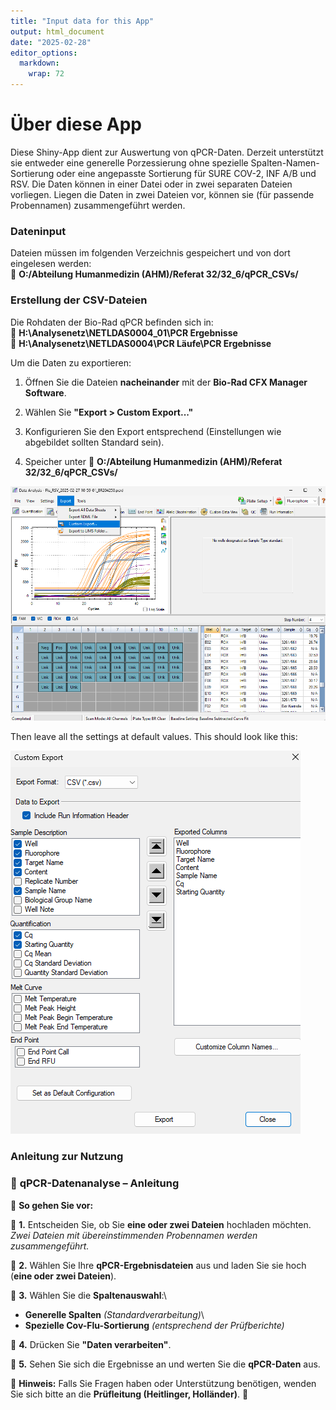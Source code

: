 ```yaml
---
title: "Input data for this App"
output: html_document
date: "2025-02-28"
editor_options: 
  markdown: 
    wrap: 72
---
```


# **Über diese App**

Diese Shiny-App dient zur Auswertung von qPCR-Daten. Derzeit unterstützt
sie entweder eine generelle Porzessierung ohne spezielle
Spalten-Namen-Sortierung oder eine angepasste Sortierung für SURE COV-2,
INF A/B und RSV. Die Daten können in einer Datei oder in zwei separaten
Dateien vorliegen. Liegen die Daten in zwei Dateien vor, können sie (für
passende Probennamen) zusammengeführt werden.

### **Dateninput**

Dateien müssen im folgenden Verzeichnis gespeichert und von dort
eingelesen werden:\
📂 **O:/Abteilung Humanmedizin (AHM)/Referat 32/32_6/qPCR_CSVs/**

### **Erstellung der CSV-Dateien**

Die Rohdaten der Bio-Rad qPCR befinden sich in:\
📂 **H:\\Analysenetz\\NETLDAS0004_01\\PCR Ergebnisse**\
📂 **H:\\Analysenetz\\NETLDAS0004\\PCR Läufe\\PCR Ergebnisse**

Um die Daten zu exportieren:

1.  Öffnen Sie die Dateien **nacheinander** mit der **Bio-Rad CFX
    Manager Software**.

2.  Wählen Sie **"Export \> Custom Export..."**

3.  Konfigurieren Sie den Export entsprechend (Einstellungen wie
    abgebildet sollten Standard sein).

4.  Speicher unter 📂 **O:/Abteilung Humanmedizin (AHM)/Referat
    32/32_6/qPCR_CSVs/**

![Figure 1](figure1.png)

Then leave all the settings at default values. This should look like
this:

![](figure2.png)

### **Anleitung zur Nutzung**

### 🔬 **qPCR-Datenanalyse – Anleitung**

🔹 **So gehen Sie vor:**

🔷 **1.** Entscheiden Sie, ob Sie **eine oder zwei Dateien** hochladen
möchten.\
*Zwei Dateien mit übereinstimmenden Probennamen werden zusammengeführt.*

🔷 **2.** Wählen Sie Ihre **qPCR-Ergebnisdateien** aus und laden Sie sie
hoch (**eine oder zwei Dateien**).

🔷 **3.** Wählen Sie die **Spaltenauswahl**:\
- **Generelle Spalten** *(Standardverarbeitung)*\
- **Spezielle Cov-Flu-Sortierung** *(entsprechend der Prüfberichte)*

🔷 **4.** Drücken Sie **"Daten verarbeiten"**.

🔷 **5.** Sehen Sie sich die Ergebnisse an und werten Sie die
**qPCR-Daten** aus.

📌 **Hinweis:** Falls Sie Fragen haben oder Unterstützung benötigen,
wenden Sie sich bitte an die **Prüfleitung (Heitlinger, Holländer)**. 🚀
